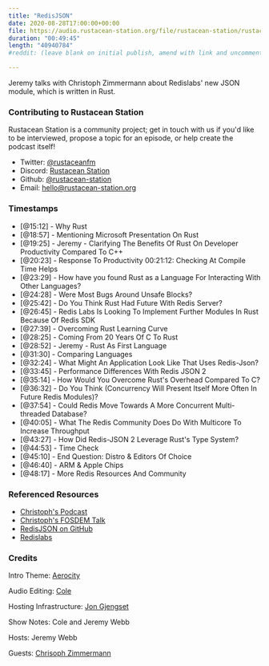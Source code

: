 ```yaml
---
title: "RedisJSON" 
date: 2020-08-28T17:00:00+00:00
file: https://audio.rustacean-station.org/file/rustacean-station/rustacean-station-e029-redisjson.mp3
duration: "00:49:45"
length: "40940784"
#reddit: (leave blank on initial publish, amend with link and uncomment this line after Reddit thread has been posted)

---
```


Jeremy talks with Christoph Zimmermann about Redislabs' new JSON module, which is written in Rust.

### Contributing to Rustacean Station

Rustacean Station is a community project; get in touch with us if you'd like to be interviewed, propose a topic for an episode, or help create the podcast itself!

 - Twitter: [@rustaceanfm](https://twitter.com/rustaceanfm)
 - Discord: [Rustacean Station](https://discord.gg/cHc3Gyc)
 - Github: [@rustacean-station](https://github.com/rustacean-station/)
 - Email: [hello@rustacean-station.org](mailto:hello@rustacean-station.org)

### Timestamps 

- [@15:12] - Why Rust
- [@18:57] - Mentioning Microsoft Presentation On Rust
- [@19:25] - Jeremy - Clarifying The Benefits Of Rust On Developer Productivity Compared To C++
- [@20:23] - Response To Productivity 00:21:12: Checking At Compile Time Helps
- [@23:29] - How have you found Rust as a Language For Interacting With Other Languages?
- [@24:28] - Were Most Bugs Around Unsafe Blocks?
- [@25:42] - Do You Think Rust Had Future With Redis Server?
- [@26:45] - Redis Labs Is Looking To Implement Further Modules In Rust Because Of Redis SDK
- [@27:39] - Overcoming Rust Learning Curve
- [@28:25] - Coming From 20 Years Of C To Rust
- [@28:52] - Jeremy - Rust As First Language
- [@31:30] - Comparing Languages
- [@32:24] - What Might An Application Look Like That Uses Redis-Json?
- [@33:45] - Performance Differences With Redis JSON 2
- [@35:14] - How Would You Overcome Rust's Overhead Compared To C?
- [@36:32] - Do You Think (Concurrency Will Present Itself More Often In Future Redis Modules)?
- [@37:54] - Could Redis Move Towards A More Concurrent Multi-threaded Database?
- [@40:05] - What The Redis Community Does Do With Multicore To Increase Throughput
- [@43:27] - How Did Redis-JSON 2 Leverage Rust's Type System?
- [@44:53] - Time Check
- [@45:10] - End Question: Distro & Editors Of Choice
- [@46:40] - ARM & Apple Chips
- [@48:17] - More Redis Resources And Community

### Referenced Resources

- [Christoph's Podcast](https://linuxinlaws.eu/)
- [Christoph's FOSDEM Talk](https://ftp.osuosl.org/pub/fosdem/2020/K.3.401/rust_redisjson.webm)
- [RedisJSON on GitHub](https://github.com/RedisJSON/RedisJSON2)
- [Redislabs](https://university.redislabs.com/)

### Credits

Intro Theme: [Aerocity](https://twitter.com/AerocityMusic)

Audio Editing: [Cole](https://twitch.tv/refactorordie)

Hosting Infrastructure: [Jon Gjengset](https://twitter.com/jonhoo/)

Show Notes: Cole and Jeremy Webb 

Hosts: Jeremy Webb 

Guests: [Chrisoph Zimmermann](https://twitter.com/7immermann/)

